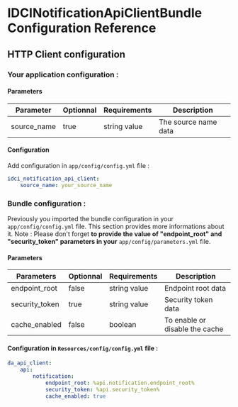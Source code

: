 IDCINotificationApiClientBundle Configuration Reference
=======================================================

HTTP Client configuration
-------------------------

### Your application configuration :

#### Parameters
| Parameter      | Optionnal | Requirements | Description
|----------------|-----------|--------------|------------
| source_name    | true      | string value | The source name data

#### Configuration
Add configuration in `app/config/config.yml` file :
```yml
idci_notification_api_client:
    source_name: your_source_name
```

### Bundle configuration :
Previously you imported the bundle configuration in your `app/config/config.yml` file.
This section provides more informations about it.
Note : Please don't forget **to provide the value of "endpoint_root" and "security_token" parameters in your** `app/config/parameters.yml` file.

#### Parameters
| Parameters     | Optionnal | Requirements  | Description
|----------------|-----------|---------------|------------
| endpoint_root  | false     | string value  | Endpoint root data
| security_token | true      | string value  | Security token data
| cache_enabled  | false     | boolean       | To enable or disable the cache

#### Configuration in `Resources/config/config.yml` file :
```yml
da_api_client:
    api:
        notification:
            endpoint_root: %api.notification.endpoint_root%
            security_token: %api.security_token%
            cache_enabled: true
```
####
